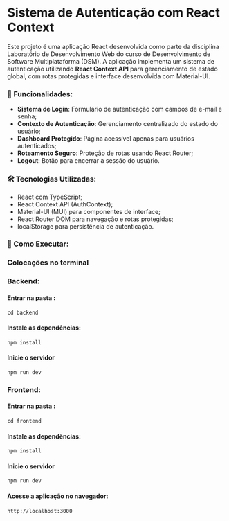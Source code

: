 # Sistema de Autenticação com React Context

Este projeto é uma aplicação React desenvolvida como parte da disciplina Laboratório de Desenvolvimento Web do curso de Desenvolvimento de Software Multiplataforma (DSM). A aplicação implementa um sistema de autenticação utilizando **React Context API** para gerenciamento de estado global, com rotas protegidas e interface desenvolvida com Material-UI.

### 🔐 Funcionalidades:
- **Sistema de Login**: Formulário de autenticação com campos de e-mail e senha;
- **Contexto de Autenticação**: Gerenciamento centralizado do estado do usuário;
- **Dashboard Protegido**: Página acessível apenas para usuários autenticados;
- **Roteamento Seguro**: Proteção de rotas usando React Router;
- **Logout**: Botão para encerrar a sessão do usuário.

### 🛠️ Tecnologias Utilizadas:
- React com TypeScript;
- React Context API (AuthContext);
- Material-UI (MUI) para componentes de interface;
- React Router DOM para navegação e rotas protegidas;
- localStorage para persistência de autenticação.

### 🚀 Como Executar:

### Colocações no terminal

###  Backend:

#### Entrar na pasta :
```
cd backend
```

#### Instale as dependências:
```
npm install
```

#### Inicie o servidor
```
npm run dev
```

###  Frontend:

#### Entrar na pasta :
```
cd frontend
```

#### Instale as dependências:
```
npm install
```

#### Inicie o servidor
```
npm run dev
```

#### Acesse a aplicação no navegador:
```
http://localhost:3000
```
